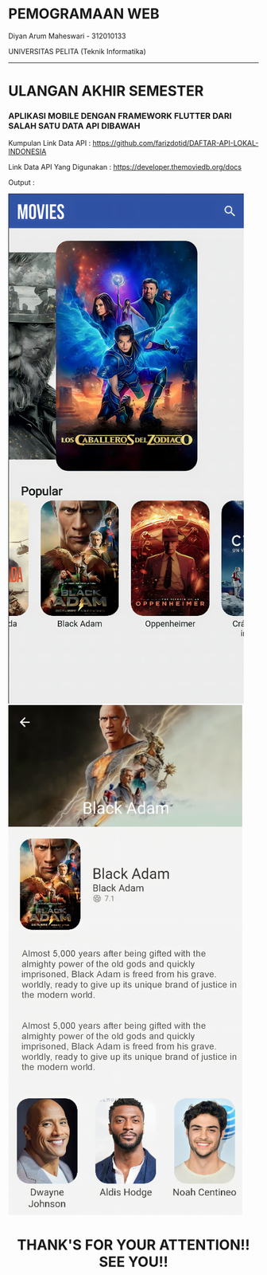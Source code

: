 # PEMOGRAMAAN WEB

Diyan Arum Maheswari - 312010133

UNIVERSITAS PELITA  (Teknik Informatika)
______________________________________________

# ULANGAN AKHIR SEMESTER

### APLIKASI MOBILE DENGAN FRAMEWORK FLUTTER DARI SALAH SATU DATA API DIBAWAH

Kumpulan Link Data API : https://github.com/farizdotid/DAFTAR-API-LOKAL-INDONESIA

Link Data API Yang Digunakan :
https://developer.themoviedb.org/docs

Output : 

![menambahkan_gambar](img/HOME.jpg)
![menambahkan_gambar](img/detail.jpg
)


# <P align="center"> THANK'S FOR YOUR ATTENTION!! SEE YOU!!
